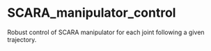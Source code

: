 # SCARA_manipulator_control
Robust control of SCARA manipulator for each joint following a given trajectory.
